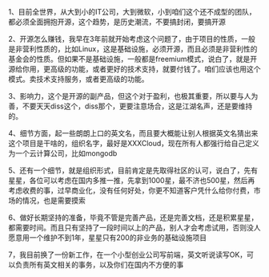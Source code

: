 1、目前全世界，从大到小的IT公司，大到微软，小到咱们这个还不成型的团队，都必须全面拥抱开源，这个趋势，是历史潮流，不要搞封闭，要搞开源

2、开源怎么赚钱，我早在3年前就开始考虑这个问题了，由于项目的性质，一般是非营利性质的，比如Linux，这是基础设施，必须开源，而且必须是非营利性的基金会的性质。但如果不是基础设施，一般都是freemium模式，说白了，就是开源给你用，更高级的功能，或者更好的技术支持，就要付钱了。咱们应该也用这个模式。卖技术支持服务，或者更高级的功能。

3、影响力，这个是开源的副产品，但这个对于盈利，也极其重要，所以要与人为善，不要天天diss这个，diss那个，更要注意场合，这是江湖名声，还是要维持的。

4、细节方面，起一些朗朗上口的英文名，而且要大概能让别人根据英文名猜出来这个项目是干啥的，组织名字，最好是XXXCloud，现在所有人都强行给自己定义为一个云计算公司，比如mongodb

5、还有一个细节，就是组织形式，目前肯定是先取得社区的认可，说白了，先有星星，各位可以考虑在国内多推一推，先拿到1000星，最不济也500星，然后再考虑收费的事，过早商业化，没有任何好处，你更不知道客户凭什么给你付费，市场的情况，也是需要摸索

6、做好长期坚持的准备，毕竟不管是完善产品，还是完善文档，还是积累星星，都需要时间。而且只有坚持了一段时间以上的产品，别人才会考虑试用，否则没人愿意用一个维护不到1年，星星只有200的非业务的基础设施项目

7，我目前换了一份新工作，在一个小型创业公司写前端，英文听说读写OK，可以负责所有英文相关的事务，以及你们在国内不方便的事